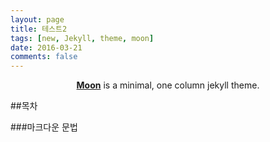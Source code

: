 ```yaml
---
layout: page
title: 테스트2
tags: [new, Jekyll, theme, moon]
date: 2016-03-21
comments: false
---
```

<center><a href="http://taylantatli.github.io/Moon"><b>Moon</b></a> is a minimal, one column jekyll theme.</center>

##목차

###마크다운 문법
